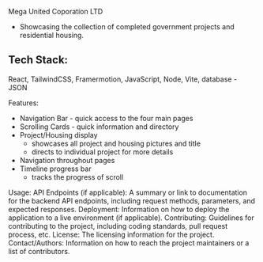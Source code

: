 Mega United Coporation LTD 

- Showcasing the collection of completed government projects and residential housing.

Tech Stack:
-----------
React, TailwindCSS, Framermotion, JavaScript, Node, Vite, 
database - JSON


Features: 
+ Navigation Bar - quick access to the four main pages
+ Scrolling Cards - quick information and directory
+ Project/Housing display
    - showcases all project and housing pictures and title
    - directs to individual project for more details
+ Navigation throughout pages
+ Timeline progress bar
    - tracks the progress of scroll



Usage:
API Endpoints (if applicable): A summary or link to documentation for the backend API endpoints, including request methods, parameters, and expected responses.
Deployment: Information on how to deploy the application to a live environment (if applicable).
Contributing: Guidelines for contributing to the project, including coding standards, pull request process, etc.
License: The licensing information for the project.
Contact/Authors: Information on how to reach the project maintainers or a list of contributors.
